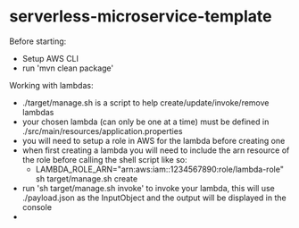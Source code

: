 # serverless-microservice-template
Before starting:
* Setup AWS CLI
* run 'mvn clean package'

Working with lambdas:
* ./target/manage.sh is a script to help create/update/invoke/remove lambdas
* your chosen lambda (can only be one at a time) must be defined in ./src/main/resources/application.properties
* you will need to setup a role in AWS for the lambda before creating one
* when first creating a lambda you will need to include the arn resource of the role before calling the shell script like so:
    - LAMBDA_ROLE_ARN="arn:aws:iam::1234567890:role/lambda-role" sh target/manage.sh create
* run 'sh target/manage.sh invoke' to invoke your lambda, this will use ./payload.json as the InputObject and the output will be displayed in the console
* 